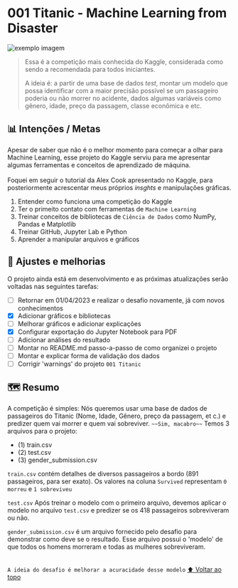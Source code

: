 # 001 Titanic - Machine Learning from Disaster
<img src="https://storage.googleapis.com/kaggle-competitions/kaggle/3136/logos/header.png" alt="exemplo imagem">

> Essa é a competição mais conhecida do Kaggle, considerada como sendo a recomendada para todos iniciantes.
> 
> A ideia é: a partir de uma base de dados *test*, montar um modelo que possa identificar com a maior precisão possível se um passageiro poderia ou não morrer no acidente, dados algumas variáveis como gênero, idade, preço da passagem, classe econômica e etc.
> 
>  

## 📊 Intenções / Metas
Apesar de saber que não é o melhor momento para começar a olhar para Machine Learning, esse projeto do Kaggle serviu para me apresentar algumas ferramentas e conceitos de aprendizado de máquina.<br><br>
Foquei em seguir o tutorial da Alex Cook apresentado no Kaggle, para posteriormente acrescentar meus próprios *insghts* e manipulações gráficas.
1. Entender como funciona uma competição do Kaggle
2. Ter o primeito contato com ferramentas de `Machine Learning`
3. Treinar conceitos de bibliotecas de `Ciência de Dados` como NumPy, Pandas e Matplotlib
4. Treinar GitHub, Jupyter Lab e Python
5. Aprender a manipular arquivos e gráficos

## 📑 Ajustes e melhorias

O projeto ainda está em desenvolvimento e as próximas atualizações serão voltadas nas seguintes tarefas:

- [ ] Retornar em 01/04/2023 e realizar o desafio novamente, já com novos conhecimentos
- [X] Adicionar gráficos e bibliotecas
- [ ] Melhorar gráficos e adicionar explicações
- [X] Configurar exportação do Jupyter Notebook para PDF
- [ ] Adicionar análises do resultado 
- [ ] Montar no README.md passo-a-passo de como organizei o projeto 
- [ ] Montar e explicar forma de validação dos dados 
- [ ] Corrigir 'warnings' do projeto `001 Titanic`

## 🗺 Resumo

A competição é simples: Nós queremos usar uma base de dados de passageiros do Titanic (Nome, Idade, Gênero, preço da passagem, et c.) e predizer quem vai morrer e quem vai sobreviver. `~~Sim, macabro~~`
Temos 3 arquivos para o projeto:
* (1) train.csv 
* (2) test.csv
* (3) gender_submission.csv

`train.csv` contém detalhes de diversos passageiros a bordo (891 passageiros, para ser exato). Os valores na coluna `Survived` representam `0 morreu` e `1 sobreviveu` <br> 

`test.csv` Após treinar o modelo com o primeiro arquivo, devemos aplicar o modelo no arquivo `test.csv` e predizer se os 418 passageiros sobreviveram ou não.<br> 

`gender_submission.csv` é um arquivo fornecido pelo desafio para demonstrar como deve se o resultado. Esse arquivo possui o 'modelo' de que todos os homens morreram e todas as mulheres sobreviveram. 
<br><br><br>
`A ideia do desafio é melhorar a acuracidade desse modelo`
[⬆ Voltar ao topo](#001_Titanic)<br>
